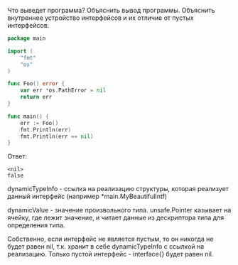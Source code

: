 Что выведет программа? Объяснить вывод программы. Объяснить внутреннее устройство интерфейсов и их отличие от пустых интерфейсов.

```go
package main

import (
	"fmt"
	"os"
)

func Foo() error {
	var err *os.PathError = nil
	return err
}

func main() {
	err := Foo()
	fmt.Println(err)
	fmt.Println(err == nil)
}
```

Ответ:
```
<nil>
false

```
dynamicTypeInfo - ссылка на реализацию структуры, которая реализует данный интерфейс (например *main.MyBeautifulIntf)

dynamicValue - значение произвольного типа. unsafe.Pointer казывает на ячейку, где лежит значение, и читает данные из дескриптора типа для определения типа.

Собственно, если интерфейс не является пустым, то он никогда не будет равен nil, т.к. хранит в себе dynamicTypeInfo с ссылкой на реализацию. Только пустой интерфейс - interface{} будет равен nil.